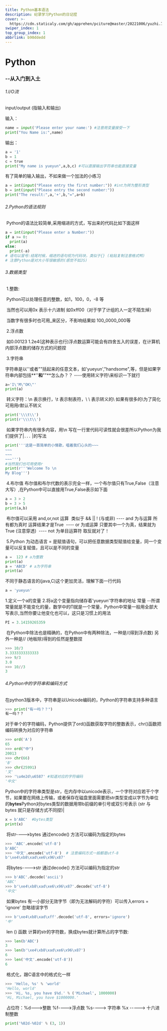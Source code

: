 ```yaml
---
title: Python基本语法
description: 纪录学习Python的日记捏
cover: >-
  https://cdn.staticaly.com/gh/apprehen/pciture@master/20221006/yuzhi.7ew8d6bi3fs0.webp
swiper_index: 1
top_group_index: 1
abbrlink: b90ddedd
---
```

# Python

### 											--从入门到入土

###### 1.I/O流

input/output (指输入和输出)

输入：

```python
name = input('Please enter your name:') #注意用变量接受一下
print("You Name is:",name)
```

输出：

```python
a = '1'
b = 1
c = true
print("My name is yueyun",a,b,c) #可以直接输出字符串也能直接变量
```

有了简单的输入输出，不如来做一个加法的小练习

```python
a = int(input("Please entry the first number:")) #int为转为整形类型
b = int(input("Please entry the second number:"))
print("The result:",a,'+',b,"=",a+b)
```

###### 2.Python的语法规则

​	Python的语法比较简单,采用缩进的方式，写出来的代码比如下面这样

```python
a = int(input("Please enter a Number:"))
if a >= 0:
  print(a)
else:
  print(-a)
# 语句以冒号:结尾时候，缩进的语句视为代码块，类似于{} (粘贴复制注意格式鸭)
# 注意Python是对大小写很敏感的(感觉不如JS)
```

###### 3.数据类型

​	1.整数:

​		Python可以处理任意的整数，如1，100，0，-8 等

​		当然也可以用0x 表示十六进制 如0xff00（对于学了计组的人一定不陌生焯）

​		当数字有很多时也可用_来区分，不影响结果如 100_0000_000等

​	2.浮点数

​		如0.00123 1.2e4(这种表示也行)浮点数运算可能会有四舍五入的误差，在计算机内部浮点数的储存方式的问题捏

​	3.字符串

​		字符串是以''或者""括起来的任意文本，如'yueyun',"handsome",等，但是如果字符串内部包括**''**和**""**怎么办？？                                                                                               			----使用转义字符\来标识一下就行

```python
a='I\'M\"OK\"'
print(a)
```

​		转义字符：\n 表示换行，\t 表示制表符，\\ \ 表示转义的\  如果有很多的\为了简化可用用r默认不转义                                                                                                                       

```python
print('\\\t\\')
print(r'\\\t\\')
```

​		如果字符串内有很多内容，用\n 写在一行里代码可读性就会很差所以Python为我们提供了|```...``` |的写法

```python
print('''这是一首简单的小情歌，唱着我们心头的~~~
~~~
~~~
~~~''')
#当然我们也可用使用r
print(r'''Welcome To \n
My Blog''')
```

​	4.布尔值
​		布尔值和布尔代数的表示完全一样，一个布尔值只有True,False（注意大写）,在Python中可以直接用True,False表示
​		如下面

```python
a = 3 > 2
b = 3 > 5
print(a,b)
```

​		布尔值可以采用 and,or,not 运算
​		类似于 && || ! (与或非)
​		---- and 为与运算 所有都为真时 运算结果才是True
​		---- or 为或运算 只要其中一个为真，结果就为True (注意穿透)
​		---- not 为单目运算符 取反就对了！

​	5.Python 为动态语言 = 是赋值语句，可以把任意数据类型赋值给变量，同一个变量可以反复赋值，且可以是不同的变量

```python
a =  123 # a为整数
print(a)
a = 'ABCD' # a为字符串
print(a)
```

不同于静态语言的(java,C)这个更加灵活，理解下面一行代码

```python
a = 'yueyun'
```

1.定义一个a的变量    2.将a这个变量指向储存着'yueyun'字符串的地址
常量
		--所谓常量就是不能变化的量，数学中的Π就是一个常量，Python中常量一般用全部大写表示,当然你要让他变化也可以，这只是习惯上的用法

```python
PI = 3.14159265359
```

​	在Python中除法也是精确的，在Python中有两种除法，一种是/(得到浮点数) 另外一种是// (地板除)得到的任然是整数捏

```python
>>> 10/3
3.3333333333333
>>> 9/3
3.0
>>> 10//3
3
```

###### 4.Python中的字符串和编码方式

​	在python3版本中，字符串是以Unicode编码的，Python的字符串支持多种语言

```python
>>> print("有一吗？？")
有一吗？？
```

​	对于单个的字符编码，Python提供了ord()函数获取字符的整数表示，chr()函数把编码转换为对应的字符串

```python
>>> ord('A')
65
>>> ord("中")
20013
>>> chr(66)
'B'
>>> chr(25991)
'文'
>>> '\u4e2d\u6587' #知道对应的字符编码
'中文'
```

​	Python中的字符串类型是str，在内存中以unicode表示，一个字符对应若干个字节，如果要在网络上传输，或者保存在磁盘里面需要把str类型变成以字节为单位的**bytes**
​	Python对bytes类型的数据用带b前缀的单引号或双引号表示 (str 与 bytes 就只是存储方式不同捏)|

```python
x = b'ABC'  #bytes类型
print(x)
```

​	将str---->bytes   通过encode() 方法可以编码为指定的bytes

```python
>>> 'ABC'.encode('utf-8')
b'ABC'
>>> '中文'.encode('utf-8')  # 注意编码方式一般都是utf-8
b'\xe4\xb8\xad\xe6\x96\x87'
```

​	将bytes---->str 通过decode() 方法可以编码为指定的str

```python
>>> b'ABC'.decode('ascii')
'ABC'
>>> b'\xe4\xb8\xad\xe6\x96\x87'.decode('utf-8')
'中文'
```

​	如果bytes 有一小部分无效字节（即为无法解码的字符）可以传入errors = 'ignore' 忽略错误字节

```python
>>> b'\xe4\xb8\xad\xff'.decode('utf-8', errors='ignore')
'中'
```

​	len () 函数 计算的str的字符数，换成bytes就计算所占的字节数:

```python
>>> len(b'ABC')
3
>>> len(b'\xe4\xb8\xad\xe6\x96\x87')
6
>>> len('中文'.encode('utf-8'))
6
```

​	格式化，跟C语言中的格式化一样

```python
>>> 'Hello, %s' % 'world'
'Hello, world'
>>> 'Hi, %s, you have $%d.' % ('Michael', 1000000)
'Hi, Michael, you have $1000000.'
```

​	占位符：%d--->整数 %f---->浮点数  %s----> 字符串 %x -----> 十六进制整数

```python
print('%02d-%02d' % (3, 1))
```

